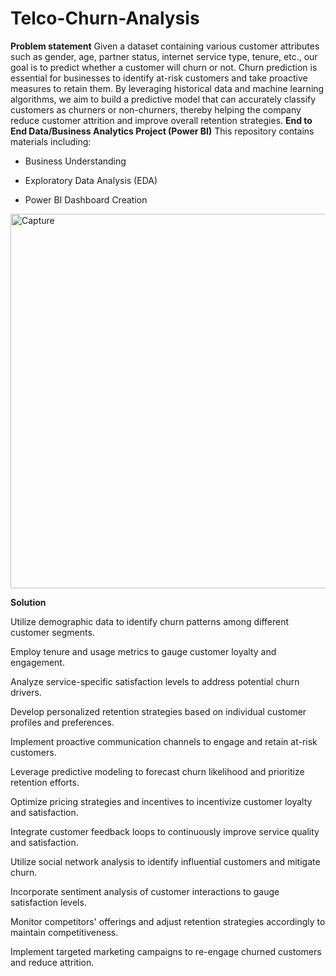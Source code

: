 # Telco-Churn-Analysis
**Problem statement**
Given a dataset containing various customer attributes such as gender, age, partner status, internet service type, tenure, etc., our goal is to predict whether a customer will churn or not. Churn prediction is essential for businesses to identify at-risk customers and take proactive measures to retain them. By leveraging historical data and machine learning algorithms, we aim to build a predictive model that can accurately classify customers as churners or non-churners, thereby helping the company reduce customer attrition and improve overall retention strategies.
**End to End Data/Business Analytics Project (Power BI)**
This repository contains materials including:

* Business Understanding
  
* Exploratory Data Analysis (EDA)
  
* Power BI Dashboard Creation
<img width="599" alt="Capture" src="https://github.com/pratheeshsailor/Telco-Churn-Analysis/assets/116364415/112d21c0-b3de-4457-946c-a841850f6372">


**Solution**

Utilize demographic data to identify churn patterns among different customer segments.

Employ tenure and usage metrics to gauge customer loyalty and engagement.

Analyze service-specific satisfaction levels to address potential churn drivers.

Develop personalized retention strategies based on individual customer profiles and preferences.

Implement proactive communication channels to engage and retain at-risk customers.

Leverage predictive modeling to forecast churn likelihood and prioritize retention efforts.

Optimize pricing strategies and incentives to incentivize customer loyalty and satisfaction.

Integrate customer feedback loops to continuously improve service quality and satisfaction.

Utilize social network analysis to identify influential customers and mitigate churn.

Incorporate sentiment analysis of customer interactions to gauge satisfaction levels.

Monitor competitors' offerings and adjust retention strategies accordingly to maintain competitiveness.

Implement targeted marketing campaigns to re-engage churned customers and reduce attrition.
